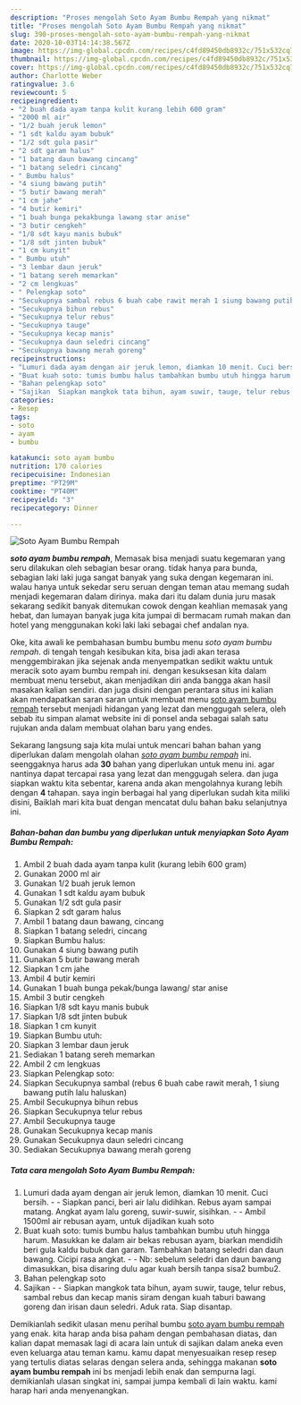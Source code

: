 ```yaml
---
description: "Proses mengolah Soto Ayam Bumbu Rempah yang nikmat"
title: "Proses mengolah Soto Ayam Bumbu Rempah yang nikmat"
slug: 390-proses-mengolah-soto-ayam-bumbu-rempah-yang-nikmat
date: 2020-10-03T14:14:38.567Z
image: https://img-global.cpcdn.com/recipes/c4fd89450db8932c/751x532cq70/soto-ayam-bumbu-rempah-foto-resep-utama.jpg
thumbnail: https://img-global.cpcdn.com/recipes/c4fd89450db8932c/751x532cq70/soto-ayam-bumbu-rempah-foto-resep-utama.jpg
cover: https://img-global.cpcdn.com/recipes/c4fd89450db8932c/751x532cq70/soto-ayam-bumbu-rempah-foto-resep-utama.jpg
author: Charlotte Weber
ratingvalue: 3.6
reviewcount: 5
recipeingredient:
- "2 buah dada ayam tanpa kulit kurang lebih 600 gram"
- "2000 ml air"
- "1/2 buah jeruk lemon"
- "1 sdt kaldu ayam bubuk"
- "1/2 sdt gula pasir"
- "2 sdt garam halus"
- "1 batang daun bawang cincang"
- "1 batang seledri cincang"
- " Bumbu halus"
- "4 siung bawang putih"
- "5 butir bawang merah"
- "1 cm jahe"
- "4 butir kemiri"
- "1 buah bunga pekakbunga lawang star anise"
- "3 butir cengkeh"
- "1/8 sdt kayu manis bubuk"
- "1/8 sdt jinten bubuk"
- "1 cm kunyit"
- " Bumbu utuh"
- "3 lembar daun jeruk"
- "1 batang sereh memarkan"
- "2 cm lengkuas"
- " Pelengkap soto"
- "Secukupnya sambal rebus 6 buah cabe rawit merah 1 siung bawang putih lalu haluskan"
- "Secukupnya bihun rebus"
- "Secukupnya telur rebus"
- "Secukupnya tauge"
- "Secukupnya kecap manis"
- "Secukupnya daun seledri cincang"
- "Secukupnya bawang merah goreng"
recipeinstructions:
- "Lumuri dada ayam dengan air jeruk lemon, diamkan 10 menit. Cuci bersih.  Siapkan panci, beri air lalu didihkan. Rebus ayam sampai matang. Angkat ayam lalu goreng, suwir-suwir, sisihkan.   Ambil 1500ml air rebusan ayam, untuk dijadikan kuah soto"
- "Buat kuah soto: tumis bumbu halus tambahkan bumbu utuh hingga harum. Masukkan ke dalam air bekas rebusan ayam, biarkan mendidih beri gula kaldu bubuk dan garam. Tambahkan batang seledri dan daun bawang. Cicipi rasa angkat.  Nb: sebelum seledri dan daun bawang dimasukkan, bisa disaring dulu agar kuah bersih tanpa sisa2 bumbu2."
- "Bahan pelengkap soto"
- "Sajikan  Siapkan mangkok tata bihun, ayam suwir, tauge, telur rebus, sambal rebus dan kecap manis siram dengan kuah taburi bawang goreng dan irisan daun seledri.  Aduk rata. Siap disantap."
categories:
- Resep
tags:
- soto
- ayam
- bumbu

katakunci: soto ayam bumbu 
nutrition: 170 calories
recipecuisine: Indonesian
preptime: "PT29M"
cooktime: "PT40M"
recipeyield: "3"
recipecategory: Dinner

---
```



![Soto Ayam Bumbu Rempah](https://img-global.cpcdn.com/recipes/c4fd89450db8932c/751x532cq70/soto-ayam-bumbu-rempah-foto-resep-utama.jpg)

<b><i>soto ayam bumbu rempah</i></b>, Memasak bisa menjadi suatu kegemaran yang seru dilakukan oleh sebagian besar orang. tidak hanya para bunda, sebagian laki laki juga sangat banyak yang suka dengan kegemaran ini. walau hanya untuk sekedar seru seruan dengan teman atau memang sudah menjadi kegemaran dalam dirinya. maka dari itu dalam dunia juru masak sekarang sedikit banyak ditemukan cowok dengan keahlian memasak yang hebat, dan lumayan banyak juga kita jumpai di bermacam rumah makan dan hotel yang menggunakan koki laki laki sebagai chef andalan nya.



Oke, kita awali ke pembahasan bumbu bumbu menu <i>soto ayam bumbu rempah</i>. di tengah tengah kesibukan kita, bisa jadi akan terasa menggembirakan jika sejenak anda menyempatkan sedikit waktu untuk meracik soto ayam bumbu rempah ini. dengan kesuksesan kita dalam membuat menu tersebut, akan menjadikan diri anda bangga akan hasil masakan kalian sendiri. dan juga disini dengan perantara situs ini kalian akan mendapatkan saran saran untuk membuat menu <u>soto ayam bumbu rempah</u> tersebut menjadi hidangan yang lezat dan menggugah selera, oleh sebab itu simpan alamat website ini di ponsel anda sebagai salah satu rujukan anda dalam membuat olahan baru yang endes.


Sekarang langsung saja kita mulai untuk mencari bahan bahan yang diperlukan dalam mengolah olahan <u><i>soto ayam bumbu rempah</i></u> ini. seenggaknya harus ada <b>30</b> bahan yang diperlukan untuk menu ini. agar nantinya dapat tercapai rasa yang lezat dan menggugah selera. dan juga siapkan waktu kita sebentar, karena anda akan mengolahnya kurang lebih dengan <b>4</b> tahapan. saya ingin berbagai hal yang diperlukan sudah kita miliki disini, Baiklah mari kita buat dengan mencatat dulu bahan baku selanjutnya ini.

<!--inarticleads1-->

##### Bahan-bahan dan bumbu yang diperlukan untuk menyiapkan Soto Ayam Bumbu Rempah:

1. Ambil 2 buah dada ayam tanpa kulit (kurang lebih 600 gram)
1. Gunakan 2000 ml air
1. Gunakan 1/2 buah jeruk lemon
1. Gunakan 1 sdt kaldu ayam bubuk
1. Gunakan 1/2 sdt gula pasir
1. Siapkan 2 sdt garam halus
1. Ambil 1 batang daun bawang, cincang
1. Siapkan 1 batang seledri, cincang
1. Siapkan  Bumbu halus:
1. Gunakan 4 siung bawang putih
1. Gunakan 5 butir bawang merah
1. Siapkan 1 cm jahe
1. Ambil 4 butir kemiri
1. Gunakan 1 buah bunga pekak/bunga lawang/ star anise
1. Ambil 3 butir cengkeh
1. Siapkan 1/8 sdt kayu manis bubuk
1. Siapkan 1/8 sdt jinten bubuk
1. Siapkan 1 cm kunyit
1. Siapkan  Bumbu utuh:
1. Siapkan 3 lembar daun jeruk
1. Sediakan 1 batang sereh memarkan
1. Ambil 2 cm lengkuas
1. Siapkan  Pelengkap soto:
1. Siapkan Secukupnya sambal (rebus 6 buah cabe rawit merah, 1 siung bawang putih lalu haluskan)
1. Ambil Secukupnya bihun rebus
1. Siapkan Secukupnya telur rebus
1. Ambil Secukupnya tauge
1. Gunakan Secukupnya kecap manis
1. Gunakan Secukupnya daun seledri cincang
1. Sediakan Secukupnya bawang merah goreng




<!--inarticleads2-->

##### Tata cara mengolah Soto Ayam Bumbu Rempah:

1. Lumuri dada ayam dengan air jeruk lemon, diamkan 10 menit. Cuci bersih. -  - Siapkan panci, beri air lalu didihkan. Rebus ayam sampai matang. Angkat ayam lalu goreng, suwir-suwir, sisihkan.  -  - Ambil 1500ml air rebusan ayam, untuk dijadikan kuah soto
1. Buat kuah soto: tumis bumbu halus tambahkan bumbu utuh hingga harum. Masukkan ke dalam air bekas rebusan ayam, biarkan mendidih beri gula kaldu bubuk dan garam. Tambahkan batang seledri dan daun bawang. Cicipi rasa angkat. -  - Nb: sebelum seledri dan daun bawang dimasukkan, bisa disaring dulu agar kuah bersih tanpa sisa2 bumbu2.
1. Bahan pelengkap soto
1. Sajikan -  - Siapkan mangkok tata bihun, ayam suwir, tauge, telur rebus, sambal rebus dan kecap manis siram dengan kuah taburi bawang goreng dan irisan daun seledri.  Aduk rata. Siap disantap.




Demikianlah sedikit ulasan menu perihal bumbu <u>soto ayam bumbu rempah</u> yang enak. kita harap anda bisa paham dengan pembahasan diatas, dan kalian dapat memasak lagi di acara lain untuk di sajikan dalam aneka even even keluarga atau teman kamu. kamu dapat menyesuaikan resep resep yang tertulis diatas selaras dengan selera anda, sehingga makanan <b>soto ayam bumbu rempah</b> ini bs menjadi lebih enak dan sempurna lagi. demikianlah ulasan singkat ini, sampai jumpa kembali di lain waktu. kami harap hari anda menyenangkan.
